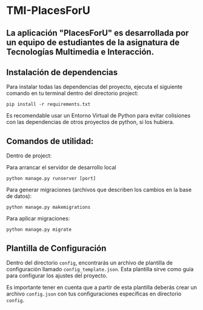 # TMI-PlacesForU
## La aplicación "PlacesForU" es desarrollada por un equipo de estudiantes de la asignatura de Tecnologías Multimedia e Interacción.

## Instalación de dependencias  

 Para instalar todas las dependencias del proyecto, ejecuta el siguiente comando en tu terminal dentro del directorio project:

    pip install -r requirements.txt

Es recomendable usar un Entorno Virtual de Python para evitar colisiones con las dependencias de otros proyectos de python, si los hubiera.

## Comandos de utilidad:

Dentro de project: 

Para arrancar el servidor de desarrollo local

    python manage.py runserver [port]

Para generar migraciones (archivos que describen los cambios en la base de datos):

    python manage.py makemigrations

Para aplicar migraciones:

    python manage.py migrate

## Plantilla de Configuración

Dentro del directorio `config`, encontrarás un archivo de plantilla de configuración llamado `config_template.json`. Esta plantilla sirve como guía para configurar los ajustes del proyecto. 

Es importante tener en cuenta que a partir de esta plantilla deberás crear un archivo `config.json` con tus configuraciones específicas en directorio `config`.



